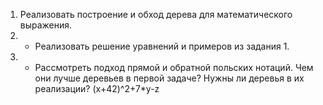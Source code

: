 1. Реализовать построение и обход дерева для математического выражения.
2. * Реализовать решение уравнений и примеров из задания 1.
3. * Рассмотреть подход прямой и обратной польских нотаций. Чем они лучше деревьев в первой
задаче? Нужны ли деревья в их реализации?
(x+42)^2+7*y-z
